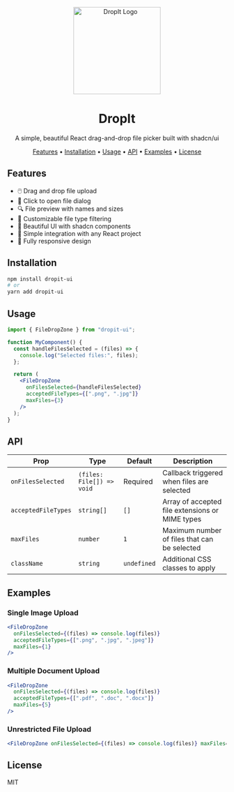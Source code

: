 <p align="center">
  <img src="./public/dropit-logo.png" alt="DropIt Logo" width="200" />
</p>

<h1 align="center">DropIt</h1>
<p align="center">A simple, beautiful React drag-and-drop file picker built with shadcn/ui</p>

<p align="center">
  <a href="#features">Features</a> •
  <a href="#installation">Installation</a> •
  <a href="#usage">Usage</a> •
  <a href="#api">API</a> •
  <a href="#examples">Examples</a> •
  <a href="#license">License</a>
</p>

## Features

- 🖱️ Drag and drop file upload
- 📁 Click to open file dialog
- 🔍 File preview with names and sizes
- 🎯 Customizable file type filtering
- 🎨 Beautiful UI with shadcn components
- 🧩 Simple integration with any React project
- 📱 Fully responsive design

## Installation

```bash
npm install dropit-ui
# or
yarn add dropit-ui
```

## Usage

```jsx
import { FileDropZone } from "dropit-ui";

function MyComponent() {
  const handleFilesSelected = (files) => {
    console.log("Selected files:", files);
  };

  return (
    <FileDropZone
      onFilesSelected={handleFilesSelected}
      acceptedFileTypes={[".png", ".jpg"]}
      maxFiles={3}
    />
  );
}
```

## API

| Prop                | Type                      | Default     | Description                                     |
| ------------------- | ------------------------- | ----------- | ----------------------------------------------- |
| `onFilesSelected`   | `(files: File[]) => void` | Required    | Callback triggered when files are selected      |
| `acceptedFileTypes` | `string[]`                | `[]`        | Array of accepted file extensions or MIME types |
| `maxFiles`          | `number`                  | `1`         | Maximum number of files that can be selected    |
| `className`         | `string`                  | `undefined` | Additional CSS classes to apply                 |

## Examples

### Single Image Upload

```jsx
<FileDropZone
  onFilesSelected={(files) => console.log(files)}
  acceptedFileTypes={[".png", ".jpg", ".jpeg"]}
  maxFiles={1}
/>
```

### Multiple Document Upload

```jsx
<FileDropZone
  onFilesSelected={(files) => console.log(files)}
  acceptedFileTypes={[".pdf", ".doc", ".docx"]}
  maxFiles={5}
/>
```

### Unrestricted File Upload

```jsx
<FileDropZone onFilesSelected={(files) => console.log(files)} maxFiles={10} />
```

## License

MIT
